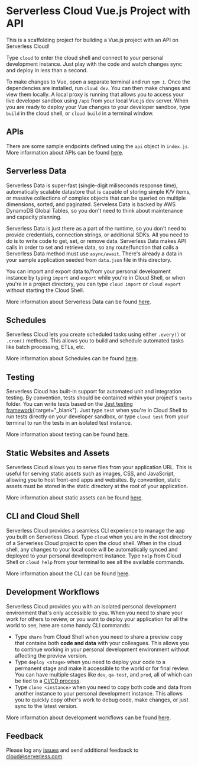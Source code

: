 # Serverless Cloud Vue.js Project with API

This is a scaffolding project for building a Vue.js project with an API on Serverless Cloud!

Type `cloud` to enter the cloud shell and connect to your personal development instance. Just play with the code and watch changes sync and deploy in less than a second.

To make changes to Vue, open a separate terminal and run `npm i`. Once the dependencies are installed, run `cloud dev`. You can then make changes and view them locally. A local proxy is running that allows you to access your live developer sandbox using `/api` from your local Vue.js dev server. When you are ready to deploy your Vue changes to your developer sandbox, type `build` in the cloud shell, or `cloud build` in a terminal window.

## APIs

There are some sample endpoints defined using the `api` object in `index.js`. More information about APIs can be found [here](https://serverless.com/cloud/docs/apps/api).

## Serverless Data

Serverless Data is super-fast (single-digit miliseconds response time), automatically scalable datastore that is capable of storing simple K/V items, or massive collections of complex objects that can be queried on multiple dimensions, sorted, and paginated. Serveless Data is backed by AWS DynamoDB Global Tables, so you don't need to think about maintenance and capacity planning.

Serverless Data is just there as a part of the runtime, so you don't need to provide credentials, connection strings, or additional SDKs. All you need to do is to write code to get, set, or remove data. Serverless Data makes API calls in order to set and retrieve data, so any route/function that calls a Serverless Data method must use `async/await`. There's already a data in your sample application seeded from `data.json` file in this directory.

You can import and export data to/from your personal development instance by typing `import` and `export` while you're in Cloud Shell, or when you're in a project directory, you can type `cloud import` or `cloud export` without starting the Cloud Shell.

More information about Serverless Data can be found [here](https://serverless.com/cloud/docs/apps/data).

## Schedules

Serverless Cloud lets you create scheduled tasks using either `.every()` or `.cron()` methods. This allows you to build and schedule automated tasks like batch processing, ETLs, etc.

More information about Schedules can be found [here](https://serverless.com/cloud/docs/apps/schedule).

## Testing

Serverless Cloud has built-in support for automated unit and integration testing. By convention, tests should be contained within your project's `tests` folder. You can write tests based on the [Jest testing framework](https://jestjs.io/){:target="\_blank"}.
Just type `test` when you're in Cloud Shell to run tests directly on your developer sandbox, or type `cloud test` from your terminal to run the tests in an isolated test instance.

More information about testing can be found [here](https://www.serverless.com/cloud/docs/workflows/testing).

## Static Websites and Assets

Serverless Cloud allows you to serve files from your application URL. This is useful for serving static assets such as images, CSS, and JavaScript, allowing you to host front-end apps and websites. By convention, static assets must be stored in the static directory at the root of your application.

More information about static assets can be found [here](https://www.serverless.com/cloud/docs/apps/static-assets).

## CLI and Cloud Shell

Serverless Cloud provides a seamless CLI experience to manage the app you built on Serverless Cloud. Type `cloud` when you are in the root directory of a Serverless Cloud project to open the cloud shell. When in the cloud shell, any changes to your local code will be automatically synced and deployed to your personal development instance. Type `help` from Cloud Shell or `cloud help` from your terminal to see all the available commands.

More information about the CLI can be found [here](https://serverless.com/cloud/docs/cli).

## Development Workflows

Serverless Cloud provides you with an isolated personal development environment that's only accessible to you. When you need to share your work for others to review, or you want to deploy your application for all the world to see, here are some handy CLI commands:

- Type `share` from Cloud Shell when you need to share a preview copy that contains both **code and data** with your colleagues. This allows you to continue working in your personal development environment without affecting the preview version.
- Type `deploy <stage>` when you need to deploy your code to a permanent stage and make it accessible to the world or for final review. You can have multiple stages like `dev`, `qa-test`, and `prod`, all of which can be tied to a [CI/CD process](https://www.serverless.com/cloud/docs/workflows/cicd).
- Type `clone <instance>` when you need to copy both code and data from another instance to your personal development instance. This allows you to quickly copy other's work to debug code, make changes, or just sync to the latest version.

More information about development workflows can be found [here](https://serverless.com/cloud/docs/workflows).

## Feedback

Please log any [issues](https://github.com/serverless/cloud/issues) and send additional feedback to cloud@serverless.com.
